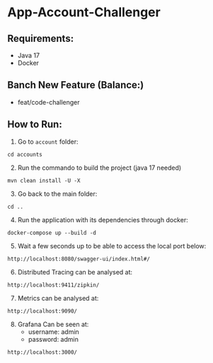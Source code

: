 # App-Account-Challenger

## Requirements:
- Java 17
- Docker

## Banch New Feature (Balance:)
- feat/code-challenger

## How to Run:

1. Go to `account` folder:
```command
cd accounts
```

2. Run the commando to build the project (java 17 needed)
```command
mvn clean install -U -X
```

3. Go back to the main folder:
```command
cd ..
```

4. Run the application with its dependencies through docker:
```command
docker-compose up --build -d
```

5. Wait a few seconds up to be able to access the local port below:
```command
http://localhost:8080/swagger-ui/index.html#/
```


6. Distributed Tracing can be analysed at:
```command
http://localhost:9411/zipkin/
```

7. Metrics can be analysed at:
```command
http://localhost:9090/
```

8. Grafana Can be seen at:
   - username: admin
   - password: admin
```command
http://localhost:3000/
```


